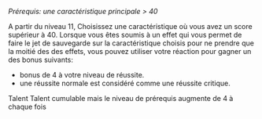 *Prérequis: une caractéristique principale > 40*

A partir du niveau 11, Choisissez une caractéristique où vous avez un score supérieur à 40.
Lorsque vous êtes soumis à un effet qui vous permet de faire le jet de sauvegarde sur la caractéristique choisis pour ne prendre que la moitié des des effets, vous pouvez utiliser votre réaction pour gagner un des bonus suivants:
- bonus de 4 à votre niveau de réussite.
- une réussite normale est considéré comme une réussite critique.

Talent
Talent cumulable mais le niveau de prérequis augmente de 4 à chaque fois
